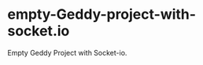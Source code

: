 empty-Geddy-project-with-socket.io
==================================

Empty Geddy Project with Socket-io.
